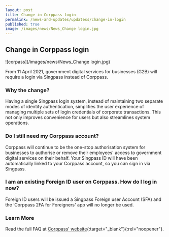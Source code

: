 ```yaml
---
layout: post
title: Change in Corppass login
permalink: /news-and-updates/updatess/change-in-login
published: true
image: /images/news/News_Change login.jpg
---
```


## Change in Corppass login

![corpass](/images/news/News_Change login.jpg)

From 11 April 2021, government digital services for businesses (G2B) will require a login via Singpass instead of Corppass.

### Why the change?

Having a single Singpass login system, instead of maintaining two separate modes of identity authentication, simplifies the user experience of managing multiple sets of login credentials of corporate transactions. This not only improves convenience for users but also streamlines system operations.

### Do I still need my Corppass account?

Corppass will continue to be the one-stop authorisation system for businesses to authorise or remove their employees' access to government digital services on their behalf. Your Singpass ID will have been automatically linked to your Corppass account, so you can sign in via Singpass.

### I am an existing Foreign ID user on Corppass. How do I log in now?

Foreign ID users will be issued a Singpass Foreign user Account (SFA) and the ‘Corppass 2FA for Foreigners' app will no longer be used.

### Learn More

Read the full FAQ at [Corppass' website](https://go.gov.sg/corporate-login){:target="_blank"}{:rel="noopener"}.
